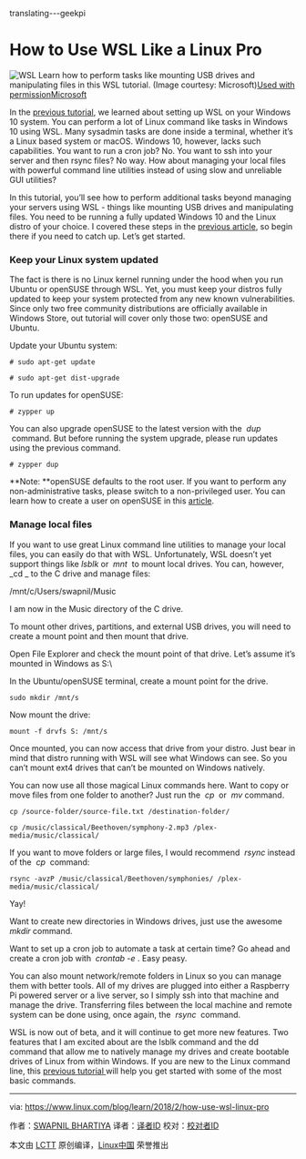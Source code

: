 translating---geekpi

How to Use WSL Like a Linux Pro
============================================================

![WSL](https://www.linux.com/sites/lcom/files/styles/rendered_file/public/wsl-pro.png?itok=e65wEEAw "WSL")
Learn how to perform tasks like mounting USB drives and manipulating files in this WSL tutorial. (Image courtesy: Microsoft)[Used with permission][1][Microsoft][2]

In the [previous tutorial][4], we learned about setting up WSL on your Windows 10 system. You can perform a lot of Linux command like tasks in Windows 10 using WSL. Many sysadmin tasks are done inside a terminal, whether it’s a Linux based system or macOS. Windows 10, however, lacks such capabilities. You want to run a cron job? No. You want to ssh into your server and then rsync files? No way. How about managing your local files with powerful command line utilities instead of using slow and unreliable GUI utilities?

In this tutorial, you’ll see how to perform additional tasks beyond managing your servers using WSL - things like mounting USB drives and manipulating files. You need to be running a fully updated Windows 10 and the Linux distro of your choice. I covered these steps in the [previous article][5], so begin there if you need to catch up. Let’s get started.

### Keep your Linux system updated

The fact is there is no Linux kernel running under the hood when you run Ubuntu or openSUSE through WSL. Yet, you must keep your distros fully updated to keep your system protected from any new known vulnerabilities. Since only two free community distributions are officially available in Windows Store, out tutorial will cover only those two: openSUSE and Ubuntu.

Update your Ubuntu system:

```
# sudo apt-get update

# sudo apt-get dist-upgrade
```

To run updates for openSUSE:

```
# zypper up
```

You can also upgrade openSUSE to the latest version with the  _dup_  command. But before running the system upgrade, please run updates using the previous command.

```
# zypper dup
```

**Note: **openSUSE defaults to the root user. If you want to perform any non-administrative tasks, please switch to a non-privileged user. You can learn how to create a user on openSUSE in this [article][6].

### Manage local files

If you want to use great Linux command line utilities to manage your local files, you can easily do that with WSL. Unfortunately, WSL doesn’t yet support things like _lsblk_ or  _mnt_  to mount local drives. You can, however,  _cd _ to the C drive and manage files:

/mnt/c/Users/swapnil/Music

I am now in the Music directory of the C drive.

To mount other drives, partitions, and external USB drives, you will need to create a mount point and then mount that drive.

Open File Explorer and check the mount point of that drive. Let’s assume it’s mounted in Windows as S:\

In the Ubuntu/openSUSE terminal, create a mount point for the drive.

```
sudo mkdir /mnt/s
```

Now mount the drive:

```
mount -f drvfs S: /mnt/s
```

Once mounted, you can now access that drive from your distro. Just bear in mind that distro running with WSL will see what Windows can see. So you can’t mount ext4 drives that can’t be mounted on Windows natively.

You can now use all those magical Linux commands here. Want to copy or move files from one folder to another? Just run the  _cp_  or  _mv_ command.

```
cp /source-folder/source-file.txt /destination-folder/

cp /music/classical/Beethoven/symphony-2.mp3 /plex-media/music/classical/
```

If you want to move folders or large files, I would recommend  _rsync_ instead of the  _cp_  command:

```
rsync -avzP /music/classical/Beethoven/symphonies/ /plex-media/music/classical/
```

Yay!

Want to create new directories in Windows drives, just use the awesome  _mkdir_ command.

Want to set up a cron job to automate a task at certain time? Go ahead and create a cron job with  _crontab -e_ . Easy peasy.

You can also mount network/remote folders in Linux so you can manage them with better tools. All of my drives are plugged into either a Raspberry Pi powered server or a live server, so I simply ssh into that machine and manage the drive. Transferring files between the local machine and remote system can be done using, once again, the  _rsync_  command.

WSL is now out of beta, and it will continue to get more new features. Two features that I am excited about are the lsblk command and the dd command that allow me to natively manage my drives and create bootable drives of Linux from within Windows. If you are new to the Linux command line, this [previous tutorial ][7]will help you get started with some of the most basic commands.

--------------------------------------------------------------------------------

via: https://www.linux.com/blog/learn/2018/2/how-use-wsl-linux-pro

作者：[SWAPNIL BHARTIYA][a]
译者：[译者ID](https://github.com/译者ID)
校对：[校对者ID](https://github.com/校对者ID)

本文由 [LCTT](https://github.com/LCTT/TranslateProject) 原创编译，[Linux中国](https://linux.cn/) 荣誉推出

[a]:https://www.linux.com/users/arnieswap
[1]:https://www.linux.com/licenses/category/used-permission
[2]:https://blogs.msdn.microsoft.com/commandline/learn-about-windows-console-and-windows-subsystem-for-linux-wsl/
[3]:https://www.linux.com/files/images/wsl-propng
[4]:https://www.linux.com/blog/learn/2018/2/how-get-started-using-wsl-windows-10
[5]:https://www.linux.com/blog/learn/2018/2/how-get-started-using-wsl-windows-10
[6]:https://www.linux.com/blog/learn/2018/2/how-get-started-using-wsl-windows-10
[7]:https://www.linux.com/learn/how-use-linux-command-line-basics-cli
